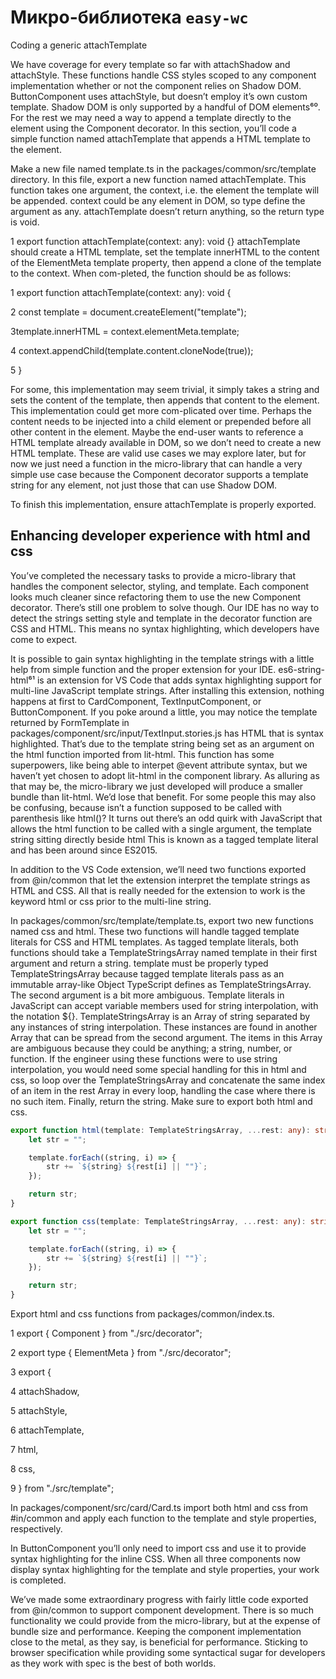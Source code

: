 # Микро-библиотека `easy-wc`

Coding a generic attachTemplate

We have coverage for every template so far with attachShadow and attachStyle. These functions handle CSS styles scoped to any component implementation whether or not the component relies on Shadow DOM. ButtonComponent uses attachStyle, but doesn’t employ it’s own custom template. Shadow DOM is only supported by a handful of DOM elements⁶⁰. For the rest we may need a way to append a template directly to the element using the Component decorator. In this section, you’ll code a simple function named attachTemplate that appends a HTML template to the element.

Make a new file named template.ts in the packages/common/src/template directory. In this file, export a new function named attachTemplate. This function takes one argument, the context, i.e. the element the template will be appended. context could be any element in DOM, so type define the argument as any. attachTemplate doesn’t return anything, so the return type is void.

1	export function attachTemplate(context: any): void {} attachTemplate should create a HTML template, set the template
innerHTML to the content of the ElementMeta template property, then append a clone of the template to the context. When com-pleted, the function should be as follows:

1	export function attachTemplate(context: any): void {

2	const template = document.createElement("template");

3template.innerHTML = context.elementMeta.template;

4	context.appendChild(template.content.cloneNode(true));

5   }

For some, this implementation may seem trivial, it simply takes a string and sets the content of the template, then appends that content to the element. This implementation could get more com-plicated over time. Perhaps the content needs to be injected into a child element or prepended before all other content in the element. Maybe the end-user wants to reference a HTML template already available in DOM, so we don’t need to create a new HTML template. These are valid use cases we may explore later, but for now we just need a function in the micro-library that can handle a very simple use case because the Component decorator supports a template string for any element, not just those that can use Shadow DOM.

To finish this implementation, ensure attachTemplate is properly exported.

## Enhancing developer experience with html and css

You’ve completed the necessary tasks to provide a micro-library that handles the component selector, styling, and template. Each component looks much cleaner since refactoring them to use the new Component decorator. There’s still one problem to solve though. Our IDE has no way to detect the strings setting style and template in the decorator function are CSS and HTML. This means no syntax highlighting, which developers have come to expect.

It is possible to gain syntax highlighting in the template strings with a little help from simple function and the proper extension for your IDE. es6-string-html⁶¹ is an extension for VS Code that adds syntax highlighting support for multi-line JavaScript template strings. After installing this extension, nothing happens at first to CardComponent, TextInputComponent, or ButtonComponent. If you poke around a little, you may notice the template returned by FormTemplate in packages/component/src/input/TextInput.stories.js has HTML that is syntax highlighted. That’s due to the template string being set as an argument on the html function imported from lit-html. This function has some superpowers, like being able to interpet @event attribute syntax, but we haven’t yet chosen to adopt lit-html in the component library. As alluring as that may be, the micro-library we just developed will produce a smaller bundle than lit-html. We’d lose that benefit. For some people this may also be confusing, because isn’t a function supposed to be called with parenthesis like html()? It turns out there’s an odd quirk with JavaScript that allows the html function to be called with a single argument, the template string sitting directly beside html This is known as a tagged template literal and has been around since ES2015.

In addition to the VS Code extension, we’ll need two functions exported from @in/common that let the extension interpret the template strings as HTML and CSS. All that is really needed for the extension to work is the keyword html or css prior to the multi-line string.

In packages/common/src/template/template.ts, export two new functions named css and html. These two functions will handle tagged template literals for CSS and HTML templates. As tagged template literals, both functions should take a TemplateStringsArray named template in their first argument and return a string. template must be properly typed TemplateStringsArray because tagged template literals pass as an immutable array-like Object TypeScript defines as TemplateStringsArray. The second argument is a bit more ambiguous. Template literals in JavaScript can accept variable members used for string interpolation, with the notation ${}. TemplateStringsArray is an Array of string separated by any instances of string interpolation. These instances are found in another Array that can be spread from the second argument. The items in this Array are ambiguous because they could be anything; a string, number, or function. If the engineer using these functions were to use string interpolation, you would need some special handling for this in html and css, so loop over the TemplateStringsArray and concatenate the same index of an item in the rest Array in every loop, handling the case where there is no such item. Finally, return the string. Make sure to export both
html and css.

```ts
export function html(template: TemplateStringsArray, ...rest: any): string {
    let str = "";

    template.forEach((string, i) => {
        str += `${string} ${rest[i] || ""}`;
    });

    return str;
}

export function css(template: TemplateStringsArray, ...rest: any): string {
    let str = "";

    template.forEach((string, i) => {
        str += `${string} ${rest[i] || ""}`;
    });

    return str;
}
```

Export html and css functions from packages/common/index.ts.

1	export { Component } from "./src/decorator";

2	export type { ElementMeta } from "./src/decorator";

3   export {

4	attachShadow,

5	attachStyle,

6	attachTemplate,

7	html,

8	css,

9	} from "./src/template";

In packages/component/src/card/Card.ts import both html and css from #in/common and apply each function to the template and style properties, respectively.

In ButtonComponent you’ll only need to import css and use it to provide syntax highlighting for the inline CSS. When all three components now display syntax highlighting for the template and style properties, your work is completed.

We’ve made some extraordinary progress with fairly little code exported from @in/common to support component development. There is so much functionality we could provide from the micro-library, but at the expense of bundle size and performance. Keeping the component implementation close to the metal, as they say, is beneficial for performance. Sticking to browser specification while providing some syntactical sugar for developers as they work with spec is the best of both worlds.
